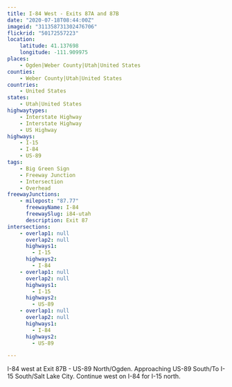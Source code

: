 ```yaml
---
title: I-84 West - Exits 87A and 87B
date: "2020-07-18T08:44:00Z"
imageid: "311358731302476706"
flickrid: "50172557223"
location:
    latitude: 41.137698
    longitude: -111.909975
places:
    - Ogden|Weber County|Utah|United States
counties:
    - Weber County|Utah|United States
countries:
    - United States
states:
    - Utah|United States
highwaytypes:
    - Interstate Highway
    - Interstate Highway
    - US Highway
highways:
    - I-15
    - I-84
    - US-89
tags:
    - Big Green Sign
    - Freeway Junction
    - Intersection
    - Overhead
freewayJunctions:
    - milepost: "87.77"
      freewayName: I-84
      freewaySlug: i84-utah
      description: Exit 87
intersections:
    - overlap1: null
      overlap2: null
      highways1:
        - I-15
      highways2:
        - I-84
    - overlap1: null
      overlap2: null
      highways1:
        - I-15
      highways2:
        - US-89
    - overlap1: null
      overlap2: null
      highways1:
        - I-84
      highways2:
        - US-89

---
```

I-84 west at Exit 87B - US-89 North/Ogden.  Approaching US-89 South/To I-15 South/Salt Lake City.  Continue west on I-84 for I-15 north.